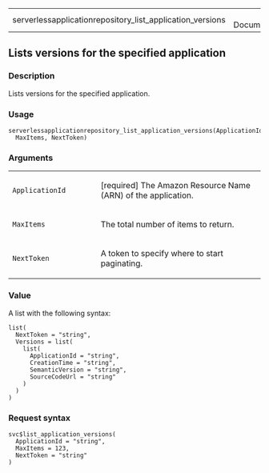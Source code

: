 <table style="width: 100%;">
<tbody>
<tr class="odd">
<td>serverlessapplicationrepository_list_application_versions</td>
<td style="text-align: right;">R Documentation</td>
</tr>
</tbody>
</table>

## Lists versions for the specified application

### Description

Lists versions for the specified application.

### Usage

    serverlessapplicationrepository_list_application_versions(ApplicationId,
      MaxItems, NextToken)

### Arguments

<table>
<colgroup>
<col style="width: 35%" />
<col style="width: 65%" />
</colgroup>
<tbody>
<tr class="odd">
<td><code
id="serverlessapplicationrepository_list_application_versions_:_ApplicationId">ApplicationId</code></td>
<td><p>[required] The Amazon Resource Name (ARN) of the
application.</p></td>
</tr>
<tr class="even">
<td><code
id="serverlessapplicationrepository_list_application_versions_:_MaxItems">MaxItems</code></td>
<td><p>The total number of items to return.</p></td>
</tr>
<tr class="odd">
<td><code
id="serverlessapplicationrepository_list_application_versions_:_NextToken">NextToken</code></td>
<td><p>A token to specify where to start paginating.</p></td>
</tr>
</tbody>
</table>

### Value

A list with the following syntax:

    list(
      NextToken = "string",
      Versions = list(
        list(
          ApplicationId = "string",
          CreationTime = "string",
          SemanticVersion = "string",
          SourceCodeUrl = "string"
        )
      )
    )

### Request syntax

    svc$list_application_versions(
      ApplicationId = "string",
      MaxItems = 123,
      NextToken = "string"
    )
